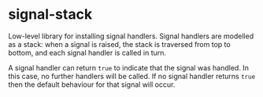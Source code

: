 # signal-stack

Low-level library for installing signal handlers. Signal handlers are
modelled as a stack: when a signal is raised, the stack is traversed
from top to bottom, and each signal handler is called in turn.

A signal handler can return `true` to indicate that the signal was
handled. In this case, no further handlers will be called. If no
signal handler returns `true` then the default behaviour for that
signal will occur.

